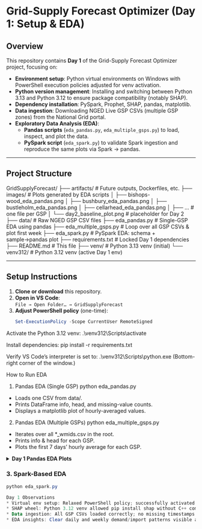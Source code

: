 # Grid-Supply Forecast Optimizer (Day 1: Setup & EDA)

## Overview
This repository contains **Day 1** of the Grid-Supply Forecast Optimizer project, focusing on:

- **Environment setup**: Python virtual environments on Windows with PowerShell execution policies adjusted for venv activation.  
- **Python version management**: Installing and switching between Python 3.13 and Python 3.12 to ensure package compatibility (notably SHAP).  
- **Dependency installation**: PySpark, Prophet, SHAP, pandas, matplotlib.  
- **Data ingestion**: Downloading NGED Live GSP CSVs (multiple GSP zones) from the National Grid portal.  
- **Exploratory Data Analysis (EDA)**:  
  - **Pandas scripts** (`eda_pandas.py`, `eda_multiple_gsps.py`) to load, inspect, and plot the data.  
  - **PySpark script** (`eda_spark.py`) to validate Spark ingestion and reproduce the same plots via Spark → pandas.

---

## Project Structure
GridSupplyForecast/
├── artifacts/ # Future outputs, Dockerfiles, etc.
├── images/ # Plots generated by EDA scripts
│ ├── bishops-wood_eda_pandas.png
│ ├── bushbury_eda_pandas.png
│ ├── bustleholm_eda_pandas.png
│ ├── cellarhead_eda_pandas.png
│ ├── … # one file per GSP
│ └── day2_baseline_plot.png # placeholder for Day 2
├── data/ # Raw NGED GSP CSV files
├── eda_pandas.py # Single-GSP EDA using pandas
├── eda_multiple_gsps.py # Loop over all GSP CSVs & plot first week
├── eda_spark.py # PySpark EDA: schema + sample→pandas plot
├── requirements.txt # Locked Day 1 dependencies
├── README.md # This file
├── venv/ # Python 3.13 venv (initial)
└── venv312/ # Python 3.12 venv (active Day 1 env)

---
## Setup Instructions
1. **Clone or download** this repository.  
2. **Open in VS Code**:  
   `File → Open Folder… → GridSupplyForecast`  
3. **Adjust PowerShell policy** (one-time):  
   ```powershell
   Set-ExecutionPolicy -Scope CurrentUser RemoteSigned

Activate the Python 3.12 venv:
.\venv312\Scripts\activate

Install dependencies:
pip install -r requirements.txt

Verify VS Code’s interpreter is set to:
.\venv312\Scripts\python.exe
(Bottom-right corner of the window.)

How to Run EDA
1. Pandas EDA (Single GSP)
python eda_pandas.py

* Loads one CSV from data/.
* Prints DataFrame info, head, and missing-value counts.
* Displays a matplotlib plot of hourly-averaged values.

2. Pandas EDA (Multiple GSPs)
python eda_multiple_gsps.py

* Iterates over all *_wmids.csv in the root.
* Prints info & head for each GSP.
* Plots the first 7 days’ hourly average for each GSP.

<details>
<summary><strong>Day 1 Pandas EDA Plots</strong></summary>

![bishops-wood](images/bishops-wood_eda_pandas.png)  
![bushbury](images/bushbury_eda_pandas.png)  
![bustleholm](images/bustleholm_eda_pandas.png)  
![cellarhead](images/cellarhead_eda_pandas.png)  
…  
![willenhall](images/willenhall_eda_pandas.png)

</details>

### 3. Spark-Based EDA

```powershell
python eda_spark.py

Day 1 Observations
* Virtual env setup: Relaxed PowerShell policy; successfully activated Python 3.12 venv.
* SHAP wheel: Python 3.12 venv allowed pip install shap without C++ compilation errors.
* Data ingestion: All GSP CSVs loaded correctly; no missing timestamps.
* EDA insights: Clear daily and weekly demand/import patterns visible across GSPs.